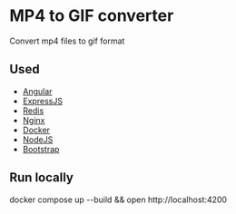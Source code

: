 
# MP4 to GIF converter

Convert mp4 files to gif format


## Used

- [Angular](https://angular.dev)
- [ExpressJS](https://expressjs.com/)
- [Redis](https://redis.io/)
- [Nginx](https://nginx.org/)
- [Docker](https://www.docker.com/)
- [NodeJS](https://nodejs.org/)
- [Bootstrap](https://getbootstrap.com/)


## Run locally

docker compose up --build
&& open http://localhost:4200

